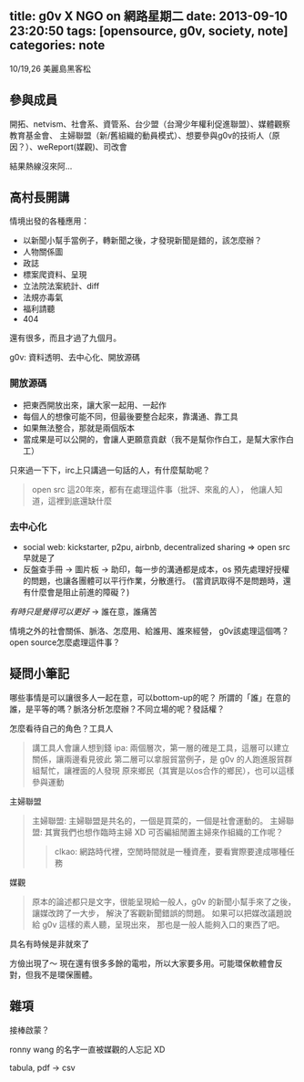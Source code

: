 title: g0v X NGO on 網路星期二
date: 2013-09-10 23:20:50
tags: [opensource, g0v, society, note]
categories: note
---

10/19,26 美麗島黑客松

## 參與成員
開拓、netvism、社會系、資管系、台少盟（台灣少年權利促進聯盟）、媒體觀察教育基金會、
主婦聯盟（新/舊組織的動員模式）、想要參與g0v的技術人（原因？）、weReport(媒觀)、司改會

結果熱線沒來阿...

## 高村長開講

情境出發的各種應用：

  - 以新聞小幫手當例子，轉新聞之後，才發現新聞是錯的，該怎麼辦？
  - 人物關係圖
  - 政誌
  - 標案爬資料、呈現
  - 立法院法案統計、diff
  - 法規亦毒氣
  - 福利請聽
  - 404

還有很多，而且才過了九個月。

g0v: 資料透明、去中心化、開放源碼

### 開放源碼

  - 把東西開放出來，讓大家一起用、一起作
  - 每個人的想像可能不同，但最後要整合起來，靠溝通、靠工具
  - 如果無法整合，那就是兩個版本
  - 當成果是可以公開的，會讓人更願意貢獻（我不是幫你作白工，是幫大家作白工）

只來過一下下，irc上只講過一句話的人，有什麼幫助呢？

> open src 這20年來，都有在處理這件事（批評、來亂的人），
> 他讓人知道，這裡到底還缺什麼


### 去中心化

  - social web: kickstarter, p2pu, airbnb, decentralized sharing => open src
	早就是了
  - 反盤查手冊 -> 圖片板 -> 助印，每一步的溝通都是成本，os
	預先處理好授權的問題，也讓各團體可以平行作業，分散進行。
	(當資訊取得不是問題時，還有什麼會是阻止前進的障礙？)


*有時只是覺得可以更好* -> 誰在意，誰痛苦


情境之外的社會關係、脈洛、怎麼用、給誰用、誰來經營，
g0v該處理這個嗎？open source怎麼處理這件事？


## 疑問小筆記

哪些事情是可以讓很多人一起在意，可以bottom-up的呢？
所謂的「誰」在意的誰，是平等的嗎？脈洛分析怎麼辦？不同立場的呢？發話權？

怎麼看待自己的角色？工具人
> 講工具人會讓人想到錢
> ipa: 兩個層次，第一層的確是工具，這層可以建立關係，讓兩邊看見彼此
> 第二層可以拿服貿當例子，是 g0v 的人跑進服貿群組幫忙，讓裡面的人發現
> 原來鄉民（其實是以os合作的鄉民），也可以這樣參與運動


主婦聯盟

> 主婦聯盟: 主婦聯盟是共名的，一個是買菜的，一個是社會運動的。
> 主婦聯盟: 其實我們也想作臨時主婦 XD 可否編組閒置主婦來作組織的工作呢？
>
>> clkao: 網路時代裡，空閒時間就是一種資產，要看實際要達成哪種任務


媒觀

> 原本的論述都只是文字，很能呈現給一般人，g0v 的新聞小幫手來了之後，讓媒改跨了一大步，
> 解決了客觀新聞錯誤的問題。
> 如果可以把媒改議題說給 g0v 這樣的素人聽，呈現出來，
> 那也是一般人能夠入口的東西了吧。

具名有時候是非就來了


方儉出現了～
現在還有很多多餘的電啦，所以大家要多用。可能環保軟體會反對，但我不是環保團體。

## 雜項

接棒啟蒙？

ronny wang 的名字一直被媒觀的人忘記 XD

tabula, pdf -> csv
